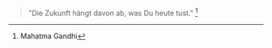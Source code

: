 <!--
<div class="wrap mb">

  <h1>{% t title.home %}</h1>
  <p>{% t desc.home %}</p>

</div>
-->

>"Die Zukunft hängt davon ab, was Du heute tust." [^1]

[^1]: Mahatma Gandhi
